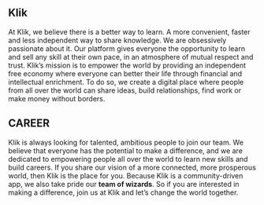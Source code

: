 Klik
---

At Klik, we believe there is a better way to learn. A more convenient, faster and less independent way to share knowledge. We are obsessively passionate about it. Our platform gives everyone the opportunity to learn and sell any skill at their own pace, in an atmosphere of mutual respect and trust. Klik’s mission is to empower the world by providing an independent free economy where everyone can better their life through financial and intellectual enrichment. To do so, we create a digital place where people from all over the world can share ideas, build relationships, find work or make money without borders.

CAREER
---
Klik is always looking for talented, ambitious people to join our team. We believe that everyone has the potential to make a difference, and we are dedicated to empowering people all over the world to learn new skills and build careers. If you share our vision of a more connected, more prosperous world, then Klik is the place for you. Because Klik is a community-driven app, we also take pride our **team of wizards**. So if you are interested in making a difference, join us at Klik and let’s change the world together.
